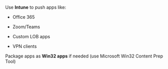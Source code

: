 Use **Intune** to push apps like:

- Office 365
    
- Zoom/Teams
    
- Custom LOB apps
    
- VPN clients
    

Package apps as **Win32 apps** if needed (use Microsoft Win32 Content Prep Tool)